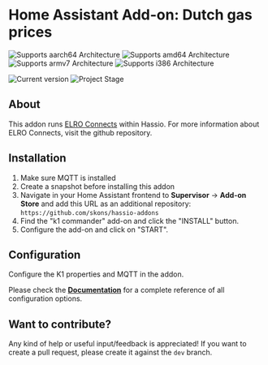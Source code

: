 # Home Assistant Add-on: Dutch gas prices

![Supports aarch64 Architecture][aarch64-shield] ![Supports amd64 Architecture][amd64-shield] ![Supports armv7 Architecture][armv7-shield] ![Supports i386 Architecture][i386-shield]

![Current version][version] ![Project Stage][project-stage-shield]

## About

This addon runs [ELRO Connects](https://github.com/dib0/elro_connects) within Hassio. For more information about ELRO Connects, visit the github repository.


## Installation

1. Make sure MQTT is installed
2. Create a snapshot before installing this addon
3. Navigate in your Home Assistant frontend to **Supervisor** -> **Add-on Store** and add this URL as an additional repository: `https://github.com/skons/hassio-addons`
4. Find the "k1 commander" add-on and click the "INSTALL" button.
5. Configure the add-on and click on "START".

## Configuration

Configure the K1 properties and MQTT in the addon.

Please check the **[Documentation](https://github.com/skons/hassio-addons/blob/master/k1_commander/DOCS.md)** for a complete reference of all configuration options.

## Want to contribute?

Any kind of help or useful input/feedback is appreciated! If you want to create a pull request, please create it against the `dev` branch.

[aarch64-shield]: https://img.shields.io/badge/aarch64-yes-green.svg
[amd64-shield]: https://img.shields.io/badge/amd64-yes-green.svg
[armv7-shield]: https://img.shields.io/badge/armv7-yes-green.svg
[i386-shield]: https://img.shields.io/badge/i386-yes-green.svg
[version]: https://img.shields.io/badge/version-v2022.1.2.1-blue.svg
[ex]: https://img.shields.io/badge/project%20stage-experimental-yellow.svg
[project-stage-shield]: https://img.shields.io/badge/project%20stage-experimental-yellow.svg
